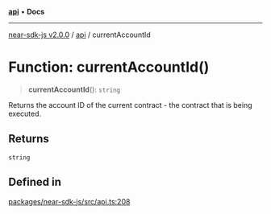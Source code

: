 [**api**](../README.md) • **Docs**

***

[near-sdk-js v2.0.0](../../packages.md) / [api](../README.md) / currentAccountId

# Function: currentAccountId()

> **currentAccountId**(): `string`

Returns the account ID of the current contract - the contract that is being executed.

## Returns

`string`

## Defined in

[packages/near-sdk-js/src/api.ts:208](https://github.com/dim-daskalov/near-sdk-js/blob/d666013bbb17e79dbf6b4425d4bac78f40b0804c/packages/near-sdk-js/src/api.ts#L208)
